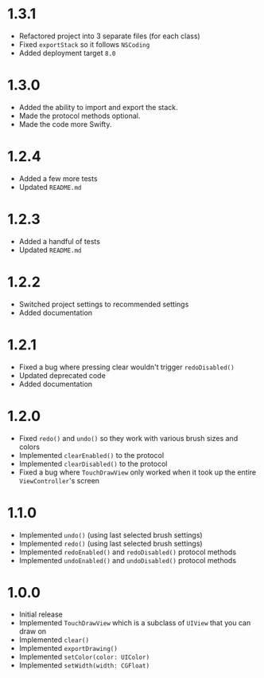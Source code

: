 # 1.3.1

- Refactored project into 3 separate files (for each class)
- Fixed `exportStack` so it follows `NSCoding`
- Added deployment target `8.0`

# 1.3.0

- Added the ability to import and export the stack.
- Made the protocol methods optional.
- Made the code more Swifty.

# 1.2.4

- Added a few more tests
- Updated `README.md`

# 1.2.3

- Added a handful of tests
- Updated `README.md`

# 1.2.2

- Switched project settings to recommended settings
- Added documentation

# 1.2.1

- Fixed a bug where pressing clear wouldn't trigger `redoDisabled()`
- Updated deprecated code
- Added documentation

# 1.2.0

- Fixed `redo()` and `undo()` so they work with various brush sizes and colors
- Implemented `clearEnabled()` to the protocol
- Implemented `clearDisabled()` to the protocol
- Fixed a bug where `TouchDrawView` only worked when it took up the entire `ViewController`'s screen

# 1.1.0

- Implemented `undo()` (using last selected brush settings)
- Implemented `redo()` (using last selected brush settings)
- Implemented `redoEnabled()` and `redoDisabled()` protocol methods
- Implemented `undoEnabled()` and `undoDisabled()` protocol methods

# 1.0.0

- Initial release
- Implemented `TouchDrawView` which is a subclass of `UIView` that you can draw on
- Implemented `clear()`
- Implemented `exportDrawing()`
- Implemented `setColor(color: UIColor)`
- Implemented `setWidth(width: CGFloat)`
